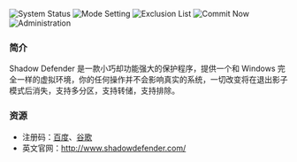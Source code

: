 ![System Status](http://www.shadowdefender.com/images/1.png)
![Mode Setting](http://www.shadowdefender.com/images/2.png)
![Exclusion List](http://www.shadowdefender.com/images/3.png)
![Commit Now](http://www.shadowdefender.com/images/4.png)
![Administration](http://www.shadowdefender.com/images/5.png)

### 简介

Shadow Defender 是一款小巧却功能强大的保护程序，提供一个和 Windows 完全一样的虚拟环境，你的任何操作并不会影响真实的系统，一切改变将在退出影子模式后消失，支持多分区，支持转储，支持排除。

### 资源

* 注册码：[百度](https://www.baidu.com/s?ie=utf-8&f=8&wd=Shadow%20Defender%20%E6%B3%A8%E5%86%8C%E7%A0%81)、[谷歌](https://www.google.com.hk/search?&q=Shadow+Defender+%E6%B3%A8%E5%86%8C%E7%A0%81)
* 英文官网：http://www.shadowdefender.com/
